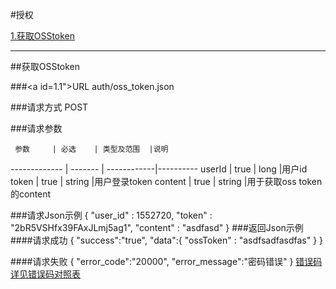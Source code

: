 #授权

[1.获取OSStoken](#1)

---
##<a id="1">获取OSStoken</a>

###<a id=1.1">URL</a>
auth/oss_token.json

###<a id="1.2">请求方式</a>
POST

###<a id="1.3">请求参数</a>

     参数     | 必选 	| 类型及范围  |说明
------------- | ------- | ------------|---------- 
userId	      | true	| long      |用户id
token         | true	| string      |用户登录token
content       | true	| string      |用于获取oss token的content

###<a id="1.4">请求Json示例</a>
	{
	    "user_id" : 1552720,
	    "token" : "2bR5VSHfx39FAxJLmj5ag1",
	    "content" : "asdfasd"
	}
###<a id="1.5">返回Json示例</a>
####<a id="1.5.1">请求成功</a>
	{
		"success":"true",
		"data":{
				"ossToken" : "asdfsadfasdfas"
		 }
	}

####<a id="1.5.2">请求失败</a>
	{
		"error_code":"20000",
		"error_message":"密码错误"
	}
[错误码详见错误码对照表](错误码对照表.md)
